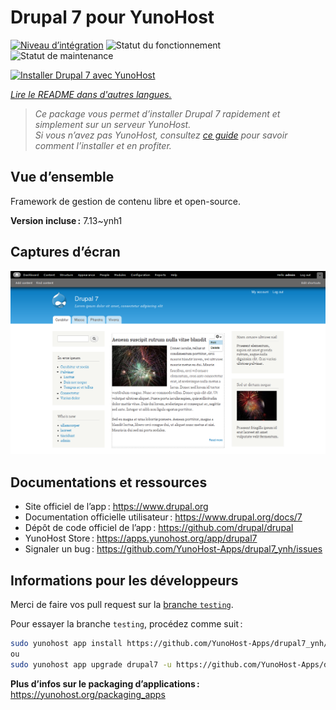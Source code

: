 <!--
Nota bene : ce README est automatiquement généré par <https://github.com/YunoHost/apps/tree/master/tools/readme_generator>
Il NE doit PAS être modifié à la main.
-->

# Drupal 7 pour YunoHost

[![Niveau d’intégration](https://apps.yunohost.org/badge/integration/drupal7)](https://ci-apps.yunohost.org/ci/apps/drupal7/)
![Statut du fonctionnement](https://apps.yunohost.org/badge/state/drupal7)
![Statut de maintenance](https://apps.yunohost.org/badge/maintained/drupal7)

[![Installer Drupal 7 avec YunoHost](https://install-app.yunohost.org/install-with-yunohost.svg)](https://install-app.yunohost.org/?app=drupal7)

*[Lire le README dans d'autres langues.](./ALL_README.md)*

> *Ce package vous permet d’installer Drupal 7 rapidement et simplement sur un serveur YunoHost.*  
> *Si vous n’avez pas YunoHost, consultez [ce guide](https://yunohost.org/install) pour savoir comment l’installer et en profiter.*

## Vue d’ensemble

Framework de gestion de contenu libre et open-source.


**Version incluse :** 7.13~ynh1

## Captures d’écran

![Capture d’écran de Drupal 7](./doc/screenshots/screenshot.png)

## Documentations et ressources

- Site officiel de l’app : <https://www.drupal.org>
- Documentation officielle utilisateur : <https://www.drupal.org/docs/7>
- Dépôt de code officiel de l’app : <https://github.com/drupal/drupal>
- YunoHost Store : <https://apps.yunohost.org/app/drupal7>
- Signaler un bug : <https://github.com/YunoHost-Apps/drupal7_ynh/issues>

## Informations pour les développeurs

Merci de faire vos pull request sur la [branche `testing`](https://github.com/YunoHost-Apps/drupal7_ynh/tree/testing).

Pour essayer la branche `testing`, procédez comme suit :

```bash
sudo yunohost app install https://github.com/YunoHost-Apps/drupal7_ynh/tree/testing --debug
ou
sudo yunohost app upgrade drupal7 -u https://github.com/YunoHost-Apps/drupal7_ynh/tree/testing --debug
```

**Plus d’infos sur le packaging d’applications :** <https://yunohost.org/packaging_apps>
